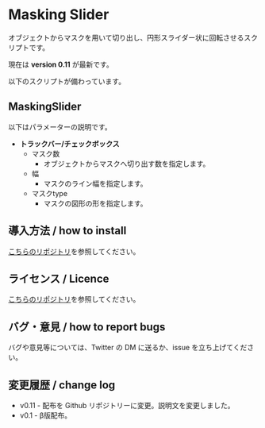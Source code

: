 # Masking Slider

オブジェクトからマスクを用いて切り出し、円形スライダー状に回転させるスクリプトです。

現在は **version 0.11** が最新です。

以下のスクリプトが備わっています。

## MaskingSlider

以下はパラメーターの説明です。

- **トラックバー/チェックボックス**
  - マスク数
    - オブジェクトからマスクへ切り出す数を指定します。
  - 幅
    - マスクのライン幅を指定します。
  - マスクtype
    - マスクの図形の形を指定します。

## 導入方法 / how to install

[こちらのリポジトリ](https://github.com/Aodaruma/Aodaruma-AviUtl-Script)を参照してください。

## ライセンス / Licence

[こちらのリポジトリ](https://github.com/Aodaruma/Aodaruma-AviUtl-Script)を参照してください。

## バグ・意見 / how to report bugs

バグや意見等については、Twitter の DM に送るか、issue を立ち上げてください。

## 変更履歴 / change log

- v0.11 - 配布を Github リポジトリーに変更。説明文を変更しました。
- v0.1 - β版配布。
